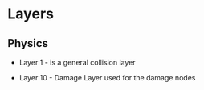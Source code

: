 # Layers

## Physics



- Layer 1 - is a general collision layer

- Layer 10 - Damage Layer used for the damage nodes
